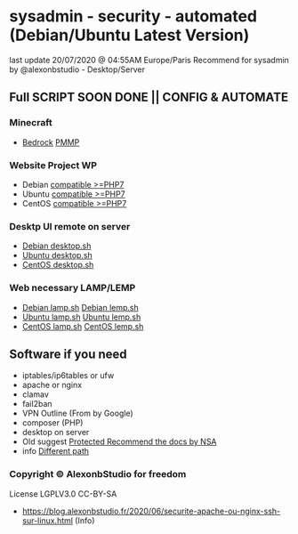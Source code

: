 # sysadmin - security - automated (Debian/Ubuntu Latest Version)

last update 20/07/2020 @ 04:55AM Europe/Paris
Recommend for sysadmin by @alexonbstudio - Desktop/Server



## Full SCRIPT SOON DONE || CONFIG & AUTOMATE

### Minecraft

+ [Bedrock](https://github.com/globnations/sysadmin/FULL-AIO/bedrock.sh)	[PMMP](https://github.com/globnations/sysadmin/FULL-AIO/pmmp.sh)

### Website Project WP

+ Debian [compatible >=PHP7](https://github.com/website-project-WP/sysadmin/FULL-AIO/debian.sh)
+ Ubuntu [compatible >=PHP7](https://github.com/website-project-WP/sysadmin/FULL-AIO/ubuntu.sh)
+ CentOS [compatible >=PHP7](https://github.com/website-project-WP/sysadmin/FULL-AIO/centos.sh)

### Desktp UI remote on server

+ [Debian desktop.sh](FULL-AIO/Debian-Web/desktop.sh)
+ [Ubuntu desktop.sh](FULL-AIO/Ubuntu-Web/desktop.sh)
+ [CentOS desktop.sh](FULL-AIO/CentOS-Web/desktop.sh)

### Web necessary LAMP/LEMP

+ [Debian lamp.sh](FULL-AIO/Debian-Web/lamp.sh)	[Debian lemp.sh](FULL-AIO/Debian-Web/lemp.sh)
+ [Ubuntu lamp.sh](FULL-AIO/Ubuntu-Web/lamp.sh)	[Ubuntu lemp.sh](FULL-AIO/Ubuntu-Web/lemp.sh)
+ [CentOS lamp.sh](FULL-AIO/CentOS-Web/lamp.sh)	[CentOS lemp.sh](FULL-AIO/CentOS-Web/lemp.sh)

## Software if you need

+ iptables/ip6tables or ufw
+ apache or nginx
+ clamav
+ fail2ban
+ VPN Outline (From by Google)
+ composer (PHP)
+ desktop on server
+ Old suggest [Protected Recommend the docs by NSA](Guide-to-the-Secure-Configuration-of-Red-Hat-Enterprise-Linux-5-by-NSA.pdf)
+ info [Different path](different-path.md)

### Copyright &copy; AlexonbStudio for freedom

License LGPLV3.0 CC-BY-SA

+ https://blog.alexonbstudio.fr/2020/06/securite-apache-ou-nginx-ssh-sur-linux.html (Info)
